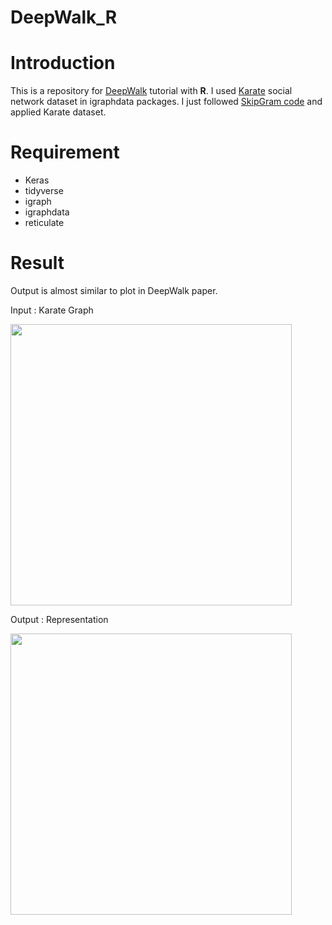 # DeepWalk_R

Introduction
===========
This is a repository for [DeepWalk](http://www.perozzi.net/publications/14_kdd_deepwalk.pdf) tutorial with **R**. I used [Karate](https://rdrr.io/cran/igraphdata/man/karate.html) social network  dataset in igraphdata packages. I just followed [SkipGram code](https://blogs.rstudio.com/tensorflow/posts/2017-12-22-word-embeddings-with-keras/) and applied Karate dataset. 

Requirement
===========
-   Keras
-   tidyverse
-   igraph
-   igraphdata
-   reticulate


Result
===========
Output is almost similar to plot in DeepWalk paper.

Input : Karate Graph

<img width = "450" heigth = "400" src = 
https://user-images.githubusercontent.com/37679460/57570416-abc22d00-743c-11e9-9779-46570b0cadbc.png>


Output : Representation

<img width = "450" heigth = "400" src = 
https://user-images.githubusercontent.com/37679460/57570437-d57b5400-743c-11e9-9fda-82ef260cd277.png>
